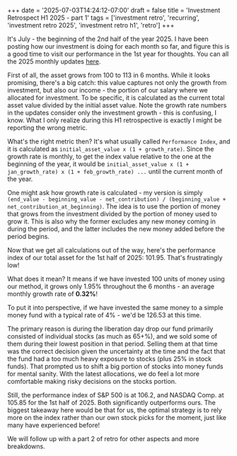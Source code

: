 +++
date = '2025-07-03T14:24:12-07:00'
draft = false
title = 'Investment Retrospect H1 2025 - part 1'
tags = ['investment retro', 'recurring', 'investment retro 2025', 'investment retro h1', 'retro']
+++

It's July - the beginning of the 2nd half of the year 2025. I have been posting how our investment is doing for each month so far, and figure this is a good time to visit our performance in the 1st year for thoughts. You can all the 2025 monthly updates [here](https://www.mildlyjournaling.com/tags/investment-update-2025/).

First of all, the asset grows from 100 to 113 in 6 months. While it looks promising, there's a big catch: this value captures not only the growth from investment, but also our income - the portion of our salary where we allocated for investment. To be specific, it is calculated as the current total asset value divided by the initial asset value. Note the growth rate numbers in the updates consider only the investment growth - this is confusing, I know. What I only realize during this H1 retrospective is exactly I might be reporting the wrong metric. 

What's the right metric then? It's what usually called `Performance Index`, and it is calculated as `initial_asset_value x (1 + growth_rate)`. Since the growth rate is monthly, to get the index value relative to the one at the beginning of the year, it would be `initial_asset_value x (1 + jan_growth_rate) x (1 + feb_growth_rate) ...` until the current month of the year.

One might ask how growth rate is calculated - my version is simply `(end_value - beginning_value - net_contribution) / (beginning_value + net_contribution_at_beginning)`. The idea is to use the portion of money that grows from the investment divided by the portion of money used to grow it. This is also why the former excludes any new money coming in during the period, and the latter includes the new money added before the period begins.

Now that we get all calculations out of the way, here's the performance index of our total asset for the 1st half of 2025: 101.95. That's frustratingly low!

What does it mean? It means if we have invested 100 units of money using our method, it grows only 1.95% throughout the 6 months - an average monthly growth rate of **0.32%**! 

To put it into perspective, if we have invested the same money to a simple money fund with a typical rate of 4% - we'd be 126.53 at this time. 

The primary reason is during the liberation day drop our fund primarily consisted of individual stocks (as much as 65+%), and we sold some of them during their lowest position in that period. Selling them at that time was the correct decision given the uncertainty at the time and the fact that the fund had a too much heavy exposure to stocks (plus 25% in stock funds). That prompted us to shift a big portion of stocks into money funds for mental sanity. With the latest allocations, we do feel a lot more comfortable making risky decisions on the stocks portion. 

Still, the performance index of S&P 500 is at 106.2, and NASDAQ Comp. at 105.85 for the 1st half of 2025. Both significantly outperforms ours. The biggest takeaway here would be that for us, the optimal strategy is to rely more on the index rather than our own stock picks for the moment, just like many have experienced before!

We will follow up with a part 2 of retro for other aspects and more breakdowns. 